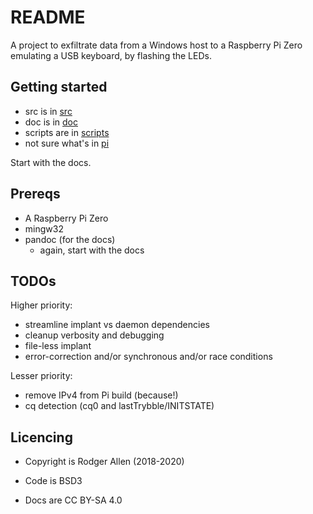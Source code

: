 # README

A project to exfiltrate data from a Windows host to a Raspberry Pi Zero
emulating a USB keyboard, by flashing the LEDs.

## Getting started

- src is in [src](src)
- doc is in [doc](doc)
- scripts are in [scripts](scripts)
- not sure what's in [pi](pi)

Start with the docs.

## Prereqs

- A Raspberry Pi Zero
- mingw32
- pandoc (for the docs)
  - again, start with the docs

## TODOs

Higher priority:
- streamline implant vs daemon dependencies
- cleanup verbosity and debugging
- file-less implant
- error-correction and/or synchronous and/or race conditions

Lesser priority:
- remove IPv4 from Pi build (because!)
- cq detection (cq0 and lastTrybble/INITSTATE)

## Licencing

- Copyright is Rodger Allen (2018-2020)

- Code is BSD3

- Docs are CC BY-SA 4.0


<!--
# vi: et ts=2 ai
-->
